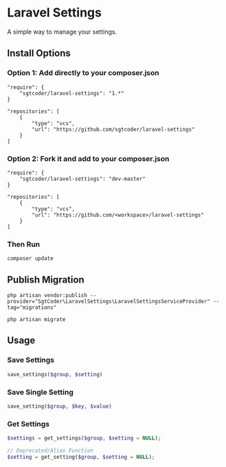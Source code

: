 # Laravel Settings #

A simple way to manage your settings.

## Install Options ##
### Option 1: Add directly to your composer.json ###
```
"require": {
    "sgtcoder/laravel-settings": "1.*"
}

"repositories": [
    {
        "type": "vcs",
        "url": "https://github.com/sgtcoder/laravel-settings"
    }
]
```

### Option 2: Fork it and add to your composer.json ###
```
"require": {
    "sgtcoder/laravel-settings": "dev-master"
}

"repositories": [
    {
        "type": "vcs",
        "url": "https://github.com/<workspace>/laravel-settings"
    }
]
```


### Then Run ###
```
composer update
```

## Publish Migration ##
```
php artisan vendor:publish --provider="SgtCoder\LaravelSettings\LaravelSettingsServiceProvider" --tag="migrations"

php artisan migrate
```

## Usage ##
### Save Settings ###
```php
save_settings($group, $setting)
```

### Save Single Setting ###
```php
save_setting($group, $key, $value)
```

### Get Settings ###
```php
$settings = get_settings($group, $setting = NULL);

// Deprecated/Alias Function
$setting = get_setting($group, $setting = NULL);
```